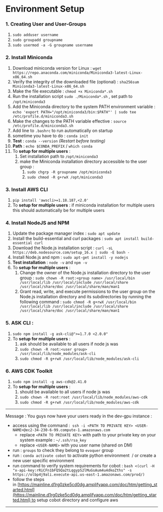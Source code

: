 # Environment Setup 

### 1. Creating User and User-Groups 
1. `sudo adduser username`
2. `sudo groupadd groupname`
3. `sudo usermod -a -G groupname username`

### 2. Install Miniconda
1. Download miniconda version for Linux : `wget https://repo.anaconda.com/miniconda/Miniconda3-latest-Linux-x86_64.sh`
2. Verify the integrity of the downloaded file (optional) : `sha256sum Miniconda3-latest-Linux-x86_64.sh`
3. Make the file executable : `chmod +x Miniconda*.sh`
4. Run the installation script `sudo ./Miniconda*.sh` , set path to `/opt/miniconda3`
5. Add the Miniconda directory to the system PATH environment variable : `echo 'export PATH="/opt/miniconda3/bin:$PATH"' | sudo tee /etc/profile.d/miniconda3.sh`
6. Make the changes to the PATH variable effective : `source /etc/profile.d/miniconda3.sh` 
7. Add line to `.bashrc` to run automatically on startup
8. sometime you have to do : `conda init`
10. **Test** : `conda --version` *(Restart before testing)* 
11. **Path** : `echo $CONDA_PREFIX` / `which conda`
9. To **setup for multiple users** : 
	1. Set installation path to `/opt/miniconda3`
	2. make the Miniconda installation directory accessible to the user group : 
		1. `sudo chgrp -R groupname /opt/miniconda3` 
		2. `sudo chmod -R g+rwX /opt/miniconda3`

### 3. Install AWS CLI 
1. `pip install 'awscli>=1.18.187,<2.0'`
2. To **setup for multiple users** : if miniconda installation for multiple users this should automatically be for multiple users

### 4. Install NodeJS and NPM
1. Update the package manager index : `sudo apt update`
2. Install the build-essential and curl packages : `sudo apt install build-essential curl`
3. Download the Node.js installation script : `curl -sL https://deb.nodesource.com/setup_16.x | sudo -E bash -`
4. Install Node.js and npm : `sudo apt-get install -y nodejs`
5. **Test installation** : `node -v` and `npm -v`
6. To **setup for multiple users** :
	1. Change the owner of the Node.js installation directory to the user group : `sudo chown -R root:<group name> /usr/local/bin /usr/local/lib /usr/local/include /usr/local/share /usr/local/share/doc /usr/local/share/man/man1`
	2. Grant read, write, and execute permissions to the user group on the Node.js installation directory and its subdirectories by running the following command : `sudo chmod -R g+rwX /usr/local/bin /usr/local/lib /usr/local/include /usr/local/share /usr/local/share/doc /usr/local/share/man/man1`

### 5. ASK CLI :
1. `sudo npm install -g ask-cli@">=1.7.0 <2.0.0"`
2. To **setup for multiple users** :
	1. ask should be available to all users if node js was
	2. `sudo chown -R root:<user group> /usr/local/lib/node_modules/ask-cli` 
	3. `sudo chmod -R g+rwX /usr/local/lib/node_modules/ask-cli`

### 6. AWS CDK Toolkit 
1. `sudo npm install -g aws-cdk@2.41.0`
2. To **setup for multiple users** :
	1. should be available to all users if node js was
	2. `sudo chown -R root:root /usr/local/lib/node_modules/aws-cdk` 
	3. `sudo chmod -R g+rwX /usr/local/lib/node_modules/aws-cdk`

---

Message : 
You guys now have your users ready in the dev-gpu instance :  
- access using the command :  `ssh -i <PATH TO PRIVATE KEY> <USER-NAME>@ec2-34-230-6-99.compute-1.amazonaws.com`
	- replace `<PATH TO PRIVATE KEY>` with path to your private key on your system example : `~/.ssh/rsa_key`
	- replace `<USER-NAME>` with you user name (shared on DM)
- run : `groups` to check they belong to `evoquer` group
- run : `conda activate cobot` to activate python environment  / or create a new user specific environment
- run command to verify system requirements for cobot : `bash <(curl -H "x-api-key:rRiCFn1bFQ5Qa2tLqgypS2lMuGsAum4u4dkoZths" -s https://olbp4j9ali.execute-api.us-east-1.amazonaws.com/prod/)`
- follow the steps in [https://mainline.d1rg0zke5cd0dg.amplifyapp.com/doc/htm/getting_started.html](https://mainline.d1rg0zke5cd0dg.amplifyapp.com/doc/htm/getting_started.html) to setup cobot directory and configure aws

---
